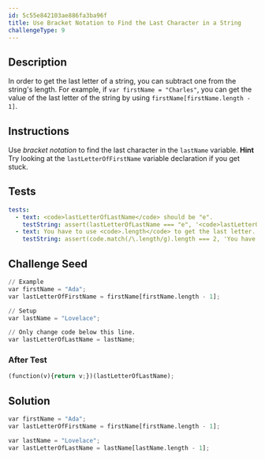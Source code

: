 ```yaml
---
id: 5c55e842103ae886fa3ba96f
title: Use Bracket Notation to Find the Last Character in a String
challengeType: 9
---
```


## Description
<section id='description'>
In order to get the last letter of a string, you can subtract one from the string's length.
For example, if <code>var firstName = "Charles"</code>, you can get the value of the last letter of the string by using <code>firstName[firstName.length - 1]</code>.
</section>

## Instructions
<section id='instructions'>
Use <dfn>bracket notation</dfn> to find the last character in the <code>lastName</code> variable.
<strong>Hint</strong><br>Try looking at the <code>lastLetterOfFirstName</code> variable declaration if you get stuck.
</section>

## Tests
<section id='tests'>

```yml
tests:
  - text: <code>lastLetterOfLastName</code> should be "e".
    testString: assert(lastLetterOfLastName === "e", '<code>lastLetterOfLastName</code> should be "e".');
  - text: You have to use <code>.length</code> to get the last letter.
    testString: assert(code.match(/\.length/g).length === 2, 'You have to use <code>.length</code> to get the last letter.');

```

</section>

## Challenge Seed
<section id='challengeSeed'>

<div id='py-seed'>

```python
// Example
var firstName = "Ada";
var lastLetterOfFirstName = firstName[firstName.length - 1];

// Setup
var lastName = "Lovelace";

// Only change code below this line.
var lastLetterOfLastName = lastName;


```

</div>


### After Test
<div id='js-teardown'>

```python
(function(v){return v;})(lastLetterOfLastName);
```

</div>

</section>

## Solution
<section id='solution'>


```python
var firstName = "Ada";
var lastLetterOfFirstName = firstName[firstName.length - 1];

var lastName = "Lovelace";
var lastLetterOfLastName = lastName[lastName.length - 1];
```

</section>
